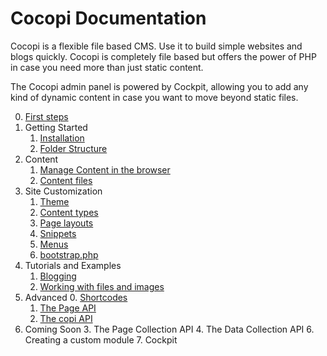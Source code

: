 Cocopi Documentation
===

Cocopi is a flexible file based CMS. Use it to build simple websites and blogs quickly. Cocopi is completely file based but offers the power of PHP in case you need more than just static content.

The Cocopi admin panel is powered by Cockpit, allowing you to add any kind of dynamic content in case you want to move beyond static files.

0. [First steps](first-steps.md)
1. Getting Started
    1. [Installation](installation.md)
    2. [Folder Structure](folder-structure.md)
2. Content
    1. [Manage Content in the browser](interface.md)
    1. [Content files](content.md)
3. Site Customization
    1. [Theme](theme.md)
    2. [Content types](types.md)
    3. [Page layouts](page-layouts.md)
    4. [Snippets](snippets.md)
    5. [Menus](menus.md)
    6. [bootstrap.php](bootstrap.md)
4. Tutorials and Examples
    1. [Blogging](blog.md)
    2. [Working with files and images](files-and-images.md)
4. Advanced
    0. [Shortcodes](shortcodes.md)
    1. [The Page API](page-api.md)
    2. [The copi API](copi-api.md)
5. Coming Soon
    3. The Page Collection API
    4. The Data Collection API
    6. Creating a custom module
    7. Cockpit
